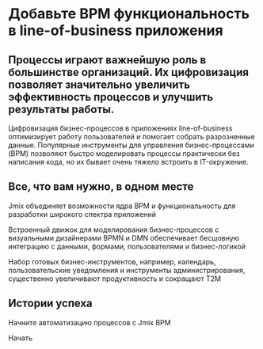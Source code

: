 # Добавьте BPM функциональность в line-of-business приложения

## Процессы играют важнейшую роль в большинстве организаций. Их цифровизация позволяет значительно увеличить эффективность процессов и улучшить результаты работы.

Цифровизация бизнес-процессов в приложениях line-of-business оптимизирует работу пользователей и помогает собрать разрозненные данные. Популярные инструменты для управления бизнес-процессами (BPM) позволяют быстро моделировать процессы практически без написания кода, но их бывает очень тяжело встроить в IT-окружение. 

## Все, что вам нужно, в одном месте

Jmix объединяет возможности ядра BPM и функциональность для разработки широкого спектра приложений

Встроенный движок для моделирования бизнес-процессов с визуальными дизайнерами BPMN и DMN обеспечивает бесшовную интеграцию с данными, формами, пользователями и бизнес-логикой

Набор готовых бизнес-инструментов, например, календарь, пользовательские уведомления и инструменты администрирования, существенно увеличивают продуктивность и сокращают Т2М

## Истории успеха



Начните автоматизацию процессов с Jmix BPM

Начать
